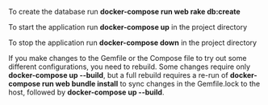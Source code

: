 To create the database run **docker-compose run web rake db:create**

To start the application run **docker-compose up** in the project directory

To stop the application run **docker-compose down** in the project directory

If you make changes to the Gemfile or the Compose file to try out some different configurations, you need to rebuild. Some changes require only **docker-compose up --build**, but a full rebuild requires a re-run of **docker-compose run web bundle install** to sync changes in the Gemfile.lock to the host, followed by **docker-compose up --build**.

